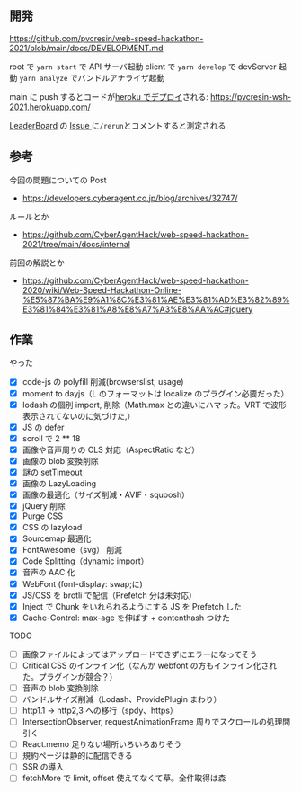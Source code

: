 ## 開発

https://github.com/pvcresin/web-speed-hackathon-2021/blob/main/docs/DEVELOPMENT.md

root で `yarn start` で API サーバ起動
client で `yarn develop` で devServer 起動
`yarn analyze` でバンドルアナライザ起動

main に push するとコードが[heroku でデプロイ](https://dashboard.heroku.com/apps/pvcresin-wsh-2021/activity)される: https://pvcresin-wsh-2021.herokuapp.com/

[LeaderBoard](https://github.com/CyberAgentHack/web-speed-hackathon-2021-leaderboard) の [Issue ](https://github.com/CyberAgentHack/web-speed-hackathon-2021-leaderboard/issues/21)に`/rerun`とコメントすると測定される

## 参考

今回の問題についての Post

- https://developers.cyberagent.co.jp/blog/archives/32747/

ルールとか

- https://github.com/CyberAgentHack/web-speed-hackathon-2021/tree/main/docs/internal

前回の解説とか

- https://github.com/CyberAgentHack/web-speed-hackathon-2020/wiki/Web-Speed-Hackathon-Online-%E5%87%BA%E9%A1%8C%E3%81%AE%E3%81%AD%E3%82%89%E3%81%84%E3%81%A8%E8%A7%A3%E8%AA%AC#jquery

## 作業

やった

- [x] code-js の polyfill 削減(browserslist, usage)
- [x] moment to dayjs（L のフォーマットは localize のプラグイン必要だった）
- [x] lodash の個別 import, 削除（Math.max との違いにハマった。VRT で波形表示されてないのに気づけた,）
- [x] JS の defer
- [x] scroll で 2 \*\* 18
- [x] 画像や音声周りの CLS 対応（AspectRatio など）
- [x] 画像の blob 変換削除
- [x] 謎の setTimeout
- [x] 画像の LazyLoading
- [x] 画像の最適化（サイズ削減・AVIF・squoosh）
- [x] jQuery 削除
- [x] Purge CSS
- [x] CSS の lazyload
- [x] Sourcemap 最適化
- [x] FontAwesome（svg） 削減
- [x] Code Splitting（dynamic import）
- [x] 音声の AAC 化
- [x] WebFont (font-display: swap;に)
- [x] JS/CSS を brotli で配信（Prefetch 分は未対応）
- [x] Inject で Chunk をいれられるようにする JS を Prefetch した
- [x] Cache-Control: max-age を伸ばす + contenthash つけた

TODO

- [ ] 画像ファイルによってはアップロードできずにエラーになってそう
- [ ] Critical CSS のインライン化（なんか webfont の方もインライン化された。プラグインが競合？）
- [ ] 音声の blob 変換削除
- [ ] バンドルサイズ削減（Lodash、ProvidePlugin まわり）
- [ ] http1.1 -> http2,3 への移行（spdy、https）
- [ ] IntersectionObserver, requestAnimationFrame 周りでスクロールの処理間引く
- [ ] React.memo 足りない場所いろいろありそう
- [ ] 規約ページは静的に配信できる
- [ ] SSR の導入
- [ ] fetchMore で limit, offset 使えてなくて草。全件取得は森
